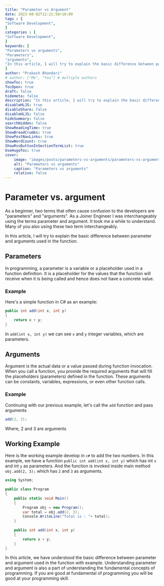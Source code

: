 ```yaml
---
title: "Parameter vs Argument"
date: 2023-08-02T12:21:58+10:00
tags : [
"Software Development",
]
categories : [
"Software Development",
]
keywords: [
"Parameters vs arguments",
"Parameters",
"arguments",
"In this article, I will try to explain the basic difference between parameter and arguments used in the function."
]
author: "Prakash Bhandari"
# author: ["Me", "You"] # multiple authors
showToc: true
TocOpen: true
draft: false
hidemeta: false
description: "In this article, I will try to explain the basic difference between parameter and arguments used in the function"
disableHLJS: true 
disableShare: false
disableHLJS: false
hideSummary: false
searchHidden: false
ShowReadingTime: true
ShowBreadCrumbs: true
ShowPostNavLinks: true
ShowWordCount: true
ShowRssButtonInSectionTermList: true
UseHugoToc: true
cover:
    image: "images/posts/parameters-vs-arguments/parameters-vs-arguments.png" 
    alt: "Parameters vs arguments"
    caption: "Parameters vs arguments"
    relative: false
---
```


# Parameter vs. argument

As a beginner, two terms that often cause confusion to the developers are "parameters" and "arguments". 
As a Joiner Engineer I was interchangeably using the terms parameter and argument. It took me a while to understand. Many of you also using these two term interchangeably.
 
In this article, I will try to explain the basic difference between parameter and arguments used in the function.

## Parameters 
In programming, a parameter is a variable or a placeholder used in a function definition. It is a placeholder for the values that the function will receive when it is being called and hence does not have a concrete value.

### Example

Here's a simple function in C# as an example:

```c#
public int add(int x, int y)
{
    return x + y;
}
```

In `add(int x, int y)` we can see `x` and `y` integer variables, which are parameters.

## Arguments 

Argument is the actual data or a value passed during function invocation.
When you call a function, you provide the required arguments that will fill the placeholders (parameters) 
defined in the function. These arguments can be constants, variables, expressions, or even other function calls.

### Example 
Continuing with our previous example, let's call the `add` function and pass arguments
```c#
add(2, 3);
```
Where, 2 and 3 are arguments

## Working Example

Here is the working example develop in `c#` to add the two numbers. In this example, we have a function `public int add(int x, int y)`
which has int `x` and int `y` as parameters. And the function is invoked inside main method `obj.add(2, 3);` which has `2` and `3` as arguments.

```c#
using System;
					
public class Program
{
	public static void Main()
	{
		Program obj = new Program();
		var total = obj.add(2, 3);
		Console.WriteLine("Total is : "+ total);
	}
	
	public int add(int x, int y)
	{
		return x + y;
	}
}
```

In this article,  we have understood the basic difference between parameter and argument used in the function with example. 
Understanding parameter and argument is also a part of understanding the fundamental concepts of programming.
If you are good at fundamental of programming you will be good at your programming skill.
